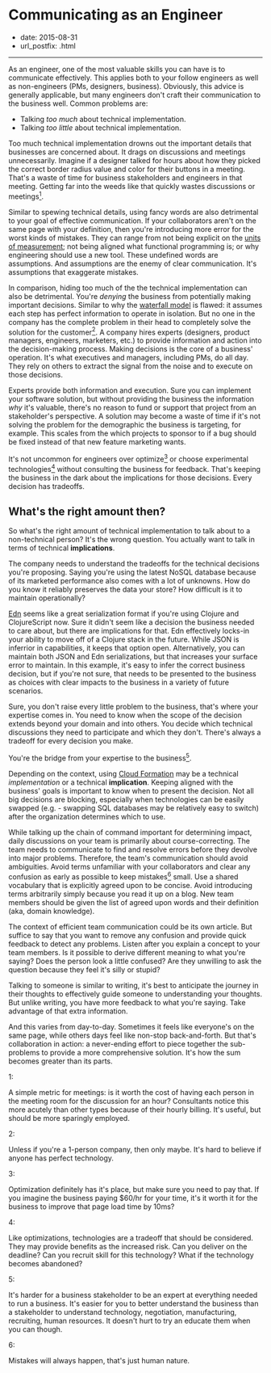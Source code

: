 # Communicating as an Engineer

- date: 2015-08-31
- url_postfix: .html

------------------------------------------------------------------------

As an engineer, one of the most valuable skills you can have is to communicate effectively. This applies both to your follow engineers as well as non-engineers (PMs, designers, business). Obviously, this advice is generally applicable, but many engineers don't craft their communication to the business well. Common problems are:

- Talking *too much* about technical implementation.
- Talking *too little* about technical implementation.

Too much technical implementation drowns out the important details that businesses are concerned about. It drags on discussions and meetings unnecessarily. Imagine if a designer talked for hours about how they picked the correct border radius value and color for their buttons in a meeting. That's a waste of time for business stakeholders and engineers in that meeting. Getting far into the weeds like that quickly wastes discussions or meetings<a href="#1" id="1-back"><sup>1</sup></a>.

Similar to spewing technical details, using fancy words are also detrimental to your goal of effective communication. If your collaborators aren't on the same page with your definition, then you're introducing more error for the worst kinds of mistakes. They can range from not being explicit on the [units of measurement](https://en.wikipedia.org/wiki/Mars_Climate_Orbiter); not being aligned what functional programming is; or why engineering should use a new tool. These undefined words are assumptions. And assumptions are the enemy of clear communication. It's assumptions that exaggerate mistakes.

In comparison, hiding too much of the the technical implementation can also be detrimental. You're *denying* the business from potentially making important decisions. Similar to why the [waterfall model](https://en.wikipedia.org/wiki/Waterfall_model) is flawed: it assumes each step has perfect information to operate in isolation. But no one in the company has the complete problem in their head to completely solve the solution for the customer<a href="#2" id="2-back"><sup>2</sup></a>. A company hires experts (designers, product managers, engineers, marketers, etc.) to provide information and action into the decision-making process. Making decisions is the core of a business' operation. It's what executives and managers, including PMs, do all day. They rely on others to extract the signal from the noise and to execute on those decisions.

Experts provide both information and execution. Sure you can implement your software solution, but without providing the business the information *why* it's valuable, there's no reason to fund or support that project from an stakeholder's perspective. A solution may become a waste of time if it's not solving the problem for the demographic the business is targeting, for example. This scales from the which projects to sponsor to if a bug should be fixed instead of that new feature marketing wants. 

It's not uncommon for engineers over optimize<a href="#3" id="3-back"><sup>3</sup></a> or choose experimental technologies<a href="#4" id="4-back"><sup>4</sup></a> without consulting the business for feedback. That's keeping the business in the dark about the implications for those decisions. Every decision has tradeoffs.

## What's the right amount then?

So what's the right amount of technical implementation to talk about to a non-technical person? It's the wrong question. You actually want to talk in terms of technical **implications**.

The company needs to understand the tradeoffs for the technical decisions you're proposing. Saying you're using the latest NoSQL database because of its marketed performance also comes with a lot of unknowns. How do you know it reliably preserves the data your store? How difficult is it to maintain operationally?

[Edn](https://github.com/edn-format/edn) seems like a great serialization format if you're using Clojure and ClojureScript now. Sure it didn't seem like a decision the business needed to care about, but there are implications for that. Edn effectively locks-in your ability to move off of a Clojure stack in the future. While JSON is inferrior in capabilities, it keeps that option open. Alternatively, you can maintain both JSON and Edn serializations, but that increases your surface error to maintain. In this example, it's easy to infer the correct business decision, but if you're not sure, that needs to be presented to the business as choices with clear impacts to the business in a variety of future scenarios.

Sure, you don't raise every little problem to the business, that's where your expertise comes in. You need to know when the scope of the decision extends beyond your domain and into others. You decide which technical discussions they need to participate and which they don't. There's always a tradeoff for every decision you make.

You're the bridge from your expertise to the business<a href="#5" id="5-back"><sup>5</sup></a>.

Depending on the context, using [Cloud Formation](https://aws.amazon.com/cloudformation/) may be a technical *implementation* or a technical **implication**. Keeping aligned with the business' goals is important to know when to present the decision. Not all big decisions are blocking, especially when technologies can be easily swapped (e.g. - swapping SQL databases may be relatively easy to switch) after the organization determines which to use.

While talking up the chain of command important for determining impact, daily discussions on your team is primarily about course-correcting. The team needs  to communicate to find and resolve errors before they devolve into major problems. Therefore, the team's communication should avoid ambiguities. Avoid terms unfamiliar with your collaborators and clear any confusion as early as possible to keep mistakes<a href="#6" id="6-back"><sup>6</sup></a> small. Use a shared vocabulary that is explicitly agreed upon to be concise. Avoid introducing terms arbitrarily simply because you read it up on a blog. New team members should be given the list of agreed upon words and their definition (aka, domain knowledge).

The context of efficient team communication could be its own article. But suffice to say that you want to remove any confusion and provide quick feedback to detect any problems. Listen after you explain a concept to your team members. Is it possible to derive different meaning to what you're saying? Does the person look a little confused? Are they unwilling to ask the question because they feel it's silly or stupid?

Talking to someone is similar to writing, it's best to anticipate the journey in their thoughts to effectively guide someone to understanding your thoughts. But unlike writing, you have more feedback to what you're saying. Take advantage of that extra information.

And this varies from day-to-day. Sometimes it feels like everyone's on the same page, while others days feel like non-stop back-and-forth. But that's collaboration in action: a never-ending effort to piece together the sub-problems to provide a more comprehensive solution. It's how the sum becomes greater than its parts.

<div class="footnotes">
<a class="footnote" id="1">1:</a><p>A simple metric for meetings: is it worth the cost of having each person in the meeting room for the discussion for an hour? Consultants notice this more acutely than other types because of their hourly billing. It's useful, but should be more sparingly employed.</p>
<a class="footnote" id="2">2:</a><p>Unless if you're a 1-person company, then only maybe. It's hard to believe if anyone has perfect technology.</p>
<a class="footnote" id="3">3:</a><p>Optimization definitely has it's place, but make sure you need to pay that. If you imagine the business paying $60/hr for your time, it's it worth it for the business to improve that page load time by 10ms?</p>
<a class="footnote" id="4">4:</a><p>Like optimizations, technologies are a tradeoff that should be considered. They may provide benefits as the increased risk. Can you deliver on the deadline? Can you recruit skill for this technology? What if the technology becomes abandoned?</p>
<a class="footnote" id="5">5:</a><p>It's harder for a business stakeholder to be an expert at everything needed to run a business. It's easier for you to better understand the business than a stakeholder to understand technology, negotiation, manufacturing, recruiting, human resources. It doesn't hurt to try an educate them when you can though.</p>
<a class="footnote" id="6">6:</a><p>Mistakes will always happen, that's just human nature.</p>
</div>

